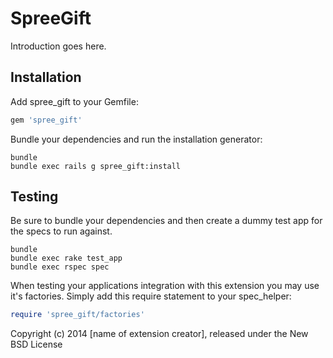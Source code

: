 SpreeGift
=========

Introduction goes here.

Installation
------------

Add spree_gift to your Gemfile:

```ruby
gem 'spree_gift'
```

Bundle your dependencies and run the installation generator:

```shell
bundle
bundle exec rails g spree_gift:install
```

Testing
-------

Be sure to bundle your dependencies and then create a dummy test app for the specs to run against.

```shell
bundle
bundle exec rake test_app
bundle exec rspec spec
```

When testing your applications integration with this extension you may use it's factories.
Simply add this require statement to your spec_helper:

```ruby
require 'spree_gift/factories'
```

Copyright (c) 2014 [name of extension creator], released under the New BSD License
